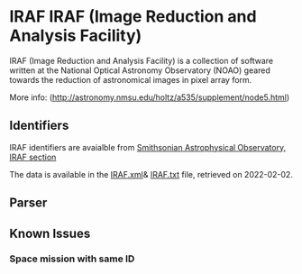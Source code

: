 # IRAF IRAF (Image Reduction and Analysis Facility) 

IRAF (Image Reduction and Analysis Facility) is a collection of software written at the National Optical Astronomy Observatory (NOAO) geared towards the reduction of astronomical images in pixel array form.

More info:
(http://astronomy.nmsu.edu/holtz/a535/supplement/node5.html)

## Identifiers
IRAF identifiers are avaialble from [Smithsonian Astrophysical Observatory, IRAF section](http://tdc-www.harvard.edu/iraf/rvsao/bcvcorr/obsdb.html)

The data is available in the [IRAF.xml](IRAF.xml)& [IRAF.txt](IRAF.txt) file, retrieved on 2022-02-02.

## Parser

## Known Issues

### Space mission with same ID
